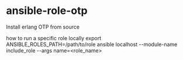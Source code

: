 # ansible-role-otp
Install erlang OTP from source

how to run a specific role locally
export ANSIBLE_ROLES_PATH=/path/to/role
ansible localhost --module-name include_role --args name=<role_name>
